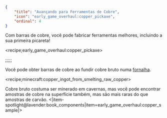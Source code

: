 ```json
{
	"title": "Avançando para Ferramentas de Cobre",
	"icon": "early_game_overhaul:copper_pickaxe",
	"ordinal": 4
}
```

Com barras de cobre, você pode fabricar ferramentas melhores, incluindo a sua primeira picareta!

<recipe;early_game_overhaul:copper_pickaxe>

;;;;;

Você pode obter barras de cobre ao fundir cobre bruto numa [fornalha](^early_game_overhaul:furnace).

<recipe;minecraft:copper_ingot_from_smelting_raw_copper>

Cobre bruto costuma ser minerado em cavernas, mas você pode encontrar amostras de cobre na superfície também, mas são mais raras do que amostras de carvão.
<|item-spotlight@lavender:book_components|item=early_game_overhaul:copper_sample|>